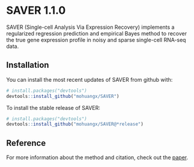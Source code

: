 # SAVER 1.1.0

SAVER (Single-cell Analysis Via Expression Recovery) implements a regularized regression prediction and empirical Bayes method to recover the true gene expression profile in noisy and sparse single-cell RNA-seq data.

## Installation

You can install the most recent updates of SAVER from github with:

```R
# install.packages("devtools")
devtools::install_github("mohuangx/SAVER")
```
To install the stable release of SAVER:

```R
# install.packages("devtools")
devtools::install_github("mohuangx/SAVER@*release")
```

## Reference
For more information about the method and citation, check out the [paper](https://doi.org/10.1038/s41592-018-0033-z).





